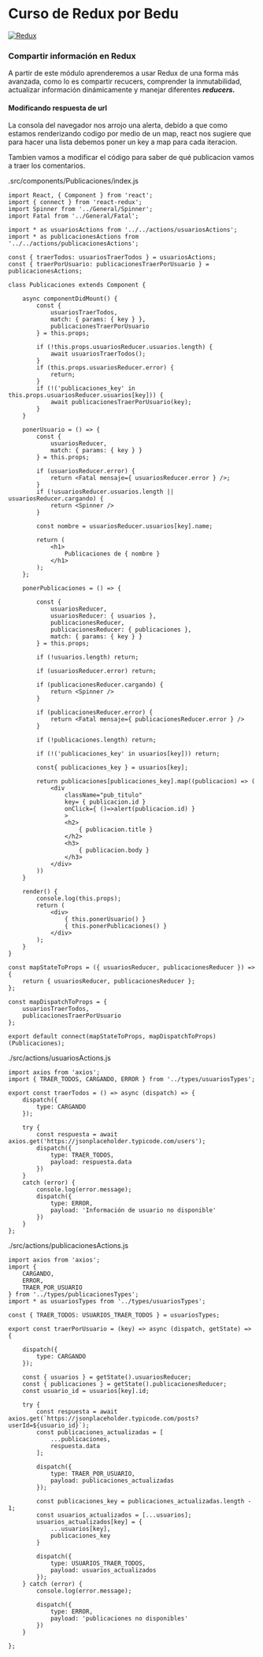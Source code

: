 # Curso de Redux por Bedu

[![Redux](https://i.ibb.co/WH2dzkQ/redux-simple.gif "Redux")](https://i.ibb.co/WH2dzkQ/redux-simple.gif "Redux")

### Compartir información en Redux

A partir de este módulo aprenderemos a usar Redux de una forma más avanzada, como lo es compartir recucers, comprender la inmutabilidad, actualizar información dinámicamente y manejar diferentes ***reducers.***

#### Modificando respuesta de url

La consola del navegador nos arrojo una alerta, debido a que como estamos renderizando codigo por medio de un map, react nos sugiere que para hacer una lista debemos poner un key a map para cada iteracion.

Tambien vamos a modificar el código para saber de qué publicacion vamos a traer los comentarios.

.src/components/Publicaciones/index.js
```
import React, { Component } from 'react';
import { connect } from 'react-redux';
import Spinner from '../General/Spinner';
import Fatal from '../General/Fatal';

import * as usuariosActions from '../../actions/usuariosActions';
import * as publicacionesActions from '../../actions/publicacionesActions';

const { traerTodos: usuariosTraerTodos } = usuariosActions;
const { traerPorUsuario: publicacionesTraerPorUsuario } = publicacionesActions;

class Publicaciones extends Component {

	async componentDidMount() {
		const {
			usuariosTraerTodos,
			match: { params: { key } },
			publicacionesTraerPorUsuario
		} = this.props;

		if (!this.props.usuariosReducer.usuarios.length) {
			await usuariosTraerTodos();
		}
		if (this.props.usuariosReducer.error) {
			return;
		}
		if (!('publicaciones_key' in this.props.usuariosReducer.usuarios[key])) {
			await publicacionesTraerPorUsuario(key);
		}
	}

	ponerUsuario = () => {
		const {
			usuariosReducer,
			match: { params: { key } }
		} = this.props;

		if (usuariosReducer.error) {
			return <Fatal mensaje={ usuariosReducer.error } />;
		}
		if (!usuariosReducer.usuarios.length || usuariosReducer.cargando) {
			return <Spinner />
		}

		const nombre = usuariosReducer.usuarios[key].name;

		return (
			<h1>
				Publicaciones de { nombre }
			</h1>
		);
	};

	ponerPublicaciones = () => {

		const {
			usuariosReducer,
			usuariosReducer: { usuarios },
			publicacionesReducer,
			publicacionesReducer: { publicaciones },
			match: { params: { key } }
		} = this.props;

		if (!usuarios.length) return;

		if (usuariosReducer.error) return;

		if (publicacionesReducer.cargando) {
			return <Spinner />
		}

		if (publicacionesReducer.error) {
			return <Fatal mensaje={ publicacionesReducer.error } />
		}

		if (!publicaciones.length) return;

		if (!('publicaciones_key' in usuarios[key])) return;

		const{ publicaciones_key } = usuarios[key];

		return publicaciones[publicaciones_key].map((publicacion) => (
			<div
				className="pub_titulo"
				key= { publicacion.id }
				onClick={ ()=>alert(publicacion.id) }
				>
				<h2>
					{ publicacion.title }
				</h2>
				<h3>
					{ publicacion.body }
				</h3>
			</div>
		))
	}

	render() {
		console.log(this.props);
		return (
			<div>
				{ this.ponerUsuario() }
				{ this.ponerPublicaciones() }
			</div>
		);
	}
}

const mapStateToProps = ({ usuariosReducer, publicacionesReducer }) => {
	return { usuariosReducer, publicacionesReducer };
};

const mapDispatchToProps = {
	usuariosTraerTodos,
	publicacionesTraerPorUsuario
};

export default connect(mapStateToProps, mapDispatchToProps)(Publicaciones);
```

./src/actions/usuariosActions.js
```
import axios from 'axios';
import { TRAER_TODOS, CARGANDO, ERROR } from '../types/usuariosTypes';

export const traerTodos = () => async (dispatch) => {
	dispatch({
		type: CARGANDO
	});

	try {
		const respuesta = await axios.get('https://jsonplaceholder.typicode.com/users');
		dispatch({
			type: TRAER_TODOS,
			payload: respuesta.data
		})
	}
	catch (error) {
		console.log(error.message);
		dispatch({
			type: ERROR,
			payload: 'Información de usuario no disponible'
		})
	}
};
```

./src/actions/publicacionesActions.js
```
import axios from 'axios';
import {
	CARGANDO,
	ERROR,
	TRAER_POR_USUARIO
} from '../types/publicacionesTypes';
import * as usuariosTypes from '../types/usuariosTypes';

const { TRAER_TODOS: USUARIOS_TRAER_TODOS } = usuariosTypes;

export const traerPorUsuario = (key) => async (dispatch, getState) => {

	dispatch({
		type: CARGANDO
	});

	const { usuarios } = getState().usuariosReducer;
	const { publicaciones } = getState().publicacionesReducer;
	const usuario_id = usuarios[key].id;

	try {
		const respuesta = await axios.get(`https://jsonplaceholder.typicode.com/posts?userId=${usuario_id}`);
		const publicaciones_actualizadas = [
			...publicaciones,
			respuesta.data
		];

		dispatch({
			type: TRAER_POR_USUARIO,
			payload: publicaciones_actualizadas
		});

		const publicaciones_key = publicaciones_actualizadas.length - 1;
		const usuarios_actualizados = [...usuarios];
		usuarios_actualizados[key] = {
			...usuarios[key],
			publicaciones_key
		}

		dispatch({
			type: USUARIOS_TRAER_TODOS,
			payload: usuarios_actualizados
		});
	} catch (error) {
		console.log(error.message);

		dispatch({
			type: ERROR,
			payload: 'publicaciones no disponibles'
		})
	}

};
```